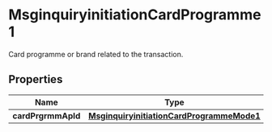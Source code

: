 

# MsginquiryinitiationCardProgramme1

Card programme or brand related to the transaction.

## Properties

| Name | Type | Description | Notes |
|------------ | ------------- | ------------- | -------------|
|**cardPrgrmmApld** | [**MsginquiryinitiationCardProgrammeMode1**](MsginquiryinitiationCardProgrammeMode1.md) |  |  [optional] |



